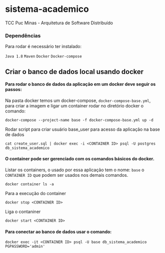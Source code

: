 # sistema-academico
TCC Puc Minas - Arquitetura de Software Distribuído

### Dependências
Para rodar é necessário ter instalado:

`Java 1.8`
`Maven`
`Docker`
`Docker-compose`

## Criar o banco de dados local usando docker

#### Para rodar o banco de dados da aplicação em um docker deve seguir os passos:

Na pasta docker temos um docker-compose, `docker-compose-base.yml`, para criar a imagem e ligar um container rodar no diretório docker o comando:

`docker-compose --project-name base -f docker-compose-base.yml up -d`

Rodar script para criar usuário base_user para acesso da aplicação na base de dados

`cat create_user.sql | docker exec -i <CONTAINER ID> psql -U postgres db_sistema_academico`

#### O container pode ser gerenciado com os comandos básicos do docker.
Listar os containers, o usado por essa aplicação tem o nome: `base` o `CONTAINER ID` que podem ser usados nos demais comandos.

`docker container ls -a`

Para a execução do container

`docker stop <CONTAINER ID>`

Liga o contaniner

`docker start <CONTAINER ID>`

#### Para conectar ao banco de dados usar o comando:

`docker exec -it <CONTAINER ID> psql -U base db_sistema_academico PGPASSWORD='admin'`


